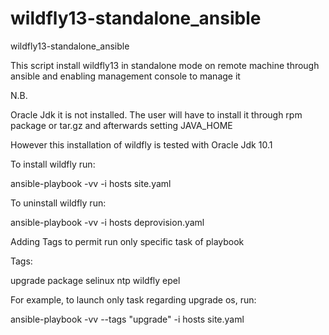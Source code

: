 # wildfly13-standalone_ansible
wildfly13-standalone_ansible

This script install wildfly13 in standalone mode on remote machine through ansible and enabling management console to manage it

N.B. 

Oracle Jdk it is not installed. The user will have to install it through rpm package or tar.gz and afterwards setting JAVA_HOME


However this installation of wildfly is tested with Oracle Jdk 10.1

To install wildfly run:

ansible-playbook -vv -i hosts site.yaml

To uninstall wildfly run:

ansible-playbook -vv -i hosts deprovision.yaml

Adding Tags to permit run only specific task of playbook

Tags:

upgrade
package
selinux
ntp
wildfly
epel

For example, to launch only task regarding upgrade os, run:
 
ansible-playbook -vv --tags "upgrade" -i hosts site.yaml
